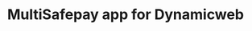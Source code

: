 ---
title : "MultiSafepay app for Dynamicweb"
meta_title: "Dynamicweb plugin integration - MultiSafepay Documentation Center"
layout: 'single'
meta_description: "In the MultiSafepay Documentation Center all relevant information regarding our Plugins and API. As well as Support pages for Payment Method, Tools and General Questions. You can also find the contact details of our Support Team and Integration Team."
logo: "/logo/Integrations/Dynamic_Web.svg"
weight: 10
title_short: "Dynamicweb"
description_short: "Easily integrate MultiSafepay payment solutions into your Dynamicweb platform with the free app."
description: "Easily integrate MultiSafepay payment solutions into your Dynamicweb platform with the free app.
This app is managed by our partner Dynamicweb. For support, please contact [Dynamicweb](https://www.https://www.dynamicweb.com/about/contact-us/) directly. 
If you would like to integrate the MultiSafepay plugin for Dynamicweb, please contact our integration team at <integration@multisafepay.com>"
layout: 'single'
---
